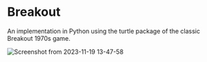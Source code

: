 # Breakout
An implementation in Python using the turtle package of the classic Breakout 1970s game.



![Screenshot from 2023-11-19 13-47-58](https://github.com/audience6killer/breakout_game/assets/68350537/332cd4f4-f4f6-4ff0-9ba5-0a076b3a8f87)
